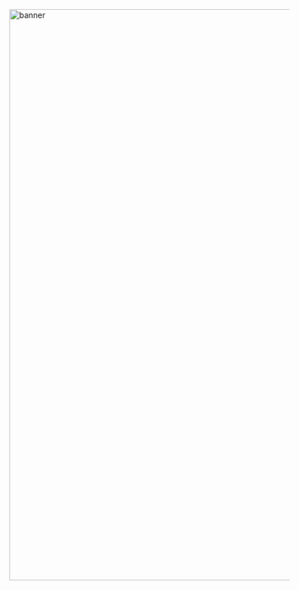 <img width="1536" height="1024" alt="banner" src="https://github.com/user-attachments/assets/65e33830-12f8-4aa6-a155-3da63f8f2e65" />
